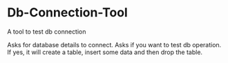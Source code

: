 # Db-Connection-Tool
A tool to test db connection


Asks for database details to connect.
Asks if you want to test db operation. If yes, it will create a table, insert some data and then drop the table.
